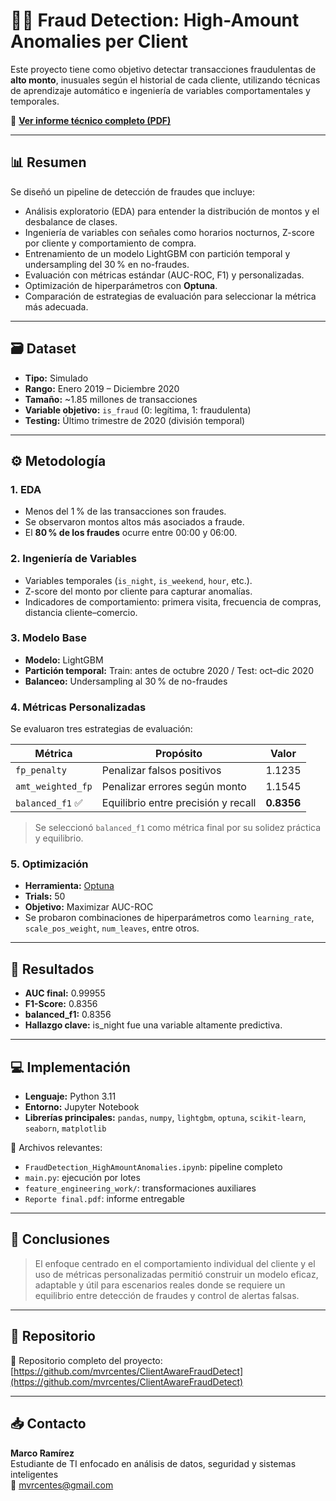 # 🕵️‍♂️ Fraud Detection: High-Amount Anomalies per Client

Este proyecto tiene como objetivo detectar transacciones fraudulentas de **alto monto**, inusuales según el historial de cada cliente, utilizando técnicas de aprendizaje automático e ingeniería de variables comportamentales y temporales.

📄 [**Ver informe técnico completo (PDF)**](./Reporte%20final.pdf)

---

## 📊 Resumen

Se diseñó un pipeline de detección de fraudes que incluye:

- Análisis exploratorio (EDA) para entender la distribución de montos y el desbalance de clases.
- Ingeniería de variables con señales como horarios nocturnos, Z-score por cliente y comportamiento de compra.
- Entrenamiento de un modelo LightGBM con partición temporal y undersampling del 30 % en no-fraudes.
- Evaluación con métricas estándar (AUC-ROC, F1) y personalizadas.
- Optimización de hiperparámetros con **Optuna**.
- Comparación de estrategias de evaluación para seleccionar la métrica más adecuada.

---

## 🗃️ Dataset

- **Tipo:** Simulado
- **Rango:** Enero 2019 – Diciembre 2020
- **Tamaño:** ~1.85 millones de transacciones
- **Variable objetivo:** `is_fraud` (0: legítima, 1: fraudulenta)
- **Testing:** Último trimestre de 2020 (división temporal)

---

## ⚙️ Metodología

### 1. EDA

- Menos del 1 % de las transacciones son fraudes.
- Se observaron montos altos más asociados a fraude.
- El **80 % de los fraudes** ocurre entre 00:00 y 06:00.

### 2. Ingeniería de Variables

- Variables temporales (`is_night`, `is_weekend`, `hour`, etc.).
- Z-score del monto por cliente para capturar anomalías.
- Indicadores de comportamiento: primera visita, frecuencia de compras, distancia cliente–comercio.

### 3. Modelo Base

- **Modelo:** LightGBM
- **Partición temporal:** Train: antes de octubre 2020 / Test: oct–dic 2020
- **Balanceo:** Undersampling al 30 % de no-fraudes

### 4. Métricas Personalizadas

Se evaluaron tres estrategias de evaluación:

| Métrica           | Propósito                           | Valor      |
| ----------------- | ----------------------------------- | ---------- |
| `fp_penalty`      | Penalizar falsos positivos          | 1.1235     |
| `amt_weighted_fp` | Penalizar errores según monto       | 1.1545     |
| `balanced_f1` ✅  | Equilibrio entre precisión y recall | **0.8356** |

> Se seleccionó `balanced_f1` como métrica final por su solidez práctica y equilibrio.

### 5. Optimización

- **Herramienta:** [Optuna](https://optuna.org/)
- **Trials:** 50
- **Objetivo:** Maximizar AUC-ROC
- Se probaron combinaciones de hiperparámetros como `learning_rate`, `scale_pos_weight`, `num_leaves`, entre otros.

---

## 🧪 Resultados

- **AUC final:** 0.99955
- **F1-Score:** 0.8356
- **balanced_f1:** 0.8356
- **Hallazgo clave:** is_night fue una variable altamente predictiva.

---

## 💻 Implementación

- **Lenguaje:** Python 3.11
- **Entorno:** Jupyter Notebook
- **Librerías principales:** `pandas`, `numpy`, `lightgbm`, `optuna`, `scikit-learn`, `seaborn`, `matplotlib`

📂 Archivos relevantes:

- `FraudDetection_HighAmountAnomalies.ipynb`: pipeline completo
- `main.py`: ejecución por lotes
- `feature_engineering_work/`: transformaciones auxiliares
- `Reporte final.pdf`: informe entregable

---

## 🧠 Conclusiones

> El enfoque centrado en el comportamiento individual del cliente y el uso de métricas personalizadas permitió construir un modelo eficaz, adaptable y útil para escenarios reales donde se requiere un equilibrio entre detección de fraudes y control de alertas falsas.

---

## 🔗 Repositorio

📁 Repositorio completo del proyecto: [https://github.com/mvrcentes/ClientAwareFraudDetect](https://github.com/mvrcentes/ClientAwareFraudDetect)

---

## 📥 Contacto

**Marco Ramírez**  
Estudiante de TI enfocado en análisis de datos, seguridad y sistemas inteligentes  
📧 mvrcentes@gmail.com
